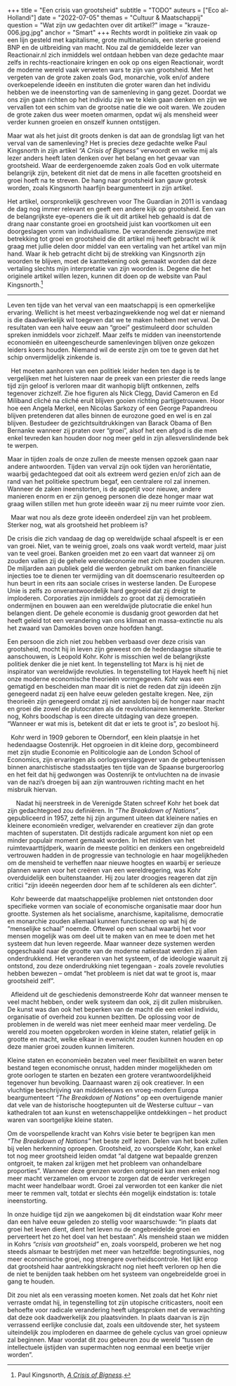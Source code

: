 +++
title = "Een crisis van grootsheid"
subtitle = "TODO"
auteurs = ["Eco al-Hollandi"]
date = "2022-07-05"
themas = "Cultuur & Maatschappij"
question = "Wat zijn uw gedachten over dit artikel?"
image = "krauze-006.jpg.jpg"
anchor = "Smart"
+++
Rechts wordt in politieke zin vaak op een lijn gesteld met kapitalisme, grote multinationals, een sterke groeiend BNP en de uitbreiding van macht. Nou zal de gemiddelde lezer van Reactionair.nl zich inmiddels wel ontdaan hebben van deze gedachte maar zelfs in rechts-reactionaire kringen en ook op ons eigen Reactionair, wordt de moderne wereld vaak verweten wars te zijn van grootsheid. Met het vergeten van de grote zaken zoals God, monarchie, volk en/of andere overkoepelende ideeën en instituten die groter waren dan het individu hebben we de ineenstorting van de samenleving in gang gezet. Doordat we ons zijn gaan richten op het individu zijn we te klein gaan denken en zijn we vervallen tot een schim van de grootse natie die we ooit waren. We zouden de grote zaken dus weer moeten omarmen, opdat wij als mensheid weer verder kunnen groeien en onszelf kunnen ontstijgen. 

Maar wat als het juist dit groots denken is dat aan de grondslag ligt van het verval van de samenleving? Het is precies deze gedachte welke Paul Kingsnorth in zijn artikel *“A Crisis of Bigness”* verwoordt en welke mij als lezer anders heeft laten denken over het belang en het gevaar van grootsheid. Waar de eerdergenoemde zaken zoals God en volk uitermate belangrijk zijn, betekent dit niet dat de mens in alle facetten grootsheid en groei hoeft na te streven. De hang naar grootsheid kan gauw grotesk worden, zoals Kingsnorth haarfijn beargumenteert in zijn artikel. 

Het artikel, oorspronkelijk geschreven voor The Guardian in 2011 is vandaag de dag nog immer relevant en geeft een andere kijk op grootsheid.  Een van de belangrijkste eye-openers die ik uit dit artikel heb gehaald is dat de drang naar constante groei en grootsheid juist kan voortkomen uit een doorgeslagen vorm van individualisme. De veranderende zienswijze met betrekking tot groei en grootsheid die dit artikel mij heeft gebracht wil ik graag met jullie delen door middel van een vertaling van het artikel van mijn hand. Waar ik heb getracht dicht bij de strekking van Kingsnorth zijn woorden te blijven, moet de kanttekening ook gemaakt worden dat deze vertaling slechts mijn interpretatie van zijn woorden is. Degene die het originele artikel willen lezen, kunnen dit doen op de website van Paul Kingsnorth.[^1]

- - -

Leven ten tijde van het verval van een maatschappij is een opmerkelijke ervaring. Wellicht is het meest verbazingwekkende nog wel dat er niemand is die daadwerkelijk wil toegeven dat we te maken hebben met  verval. De resultaten van een halve eeuw aan “groei” gestimuleerd door schulden spreken inmiddels voor zichzelf. Maar zelfs te midden van ineenstortende economieën en uiteengescheurde samenlevingen blijven onze gekozen leiders koers houden. Niemand wil de eerste zijn om toe te geven dat het schip onvermijdelijk zinkende is.

  Het moeten aanhoren van een politiek leider heden ten dage is te vergelijken met het luisteren naar de preek van een priester die reeds lange tijd zijn geloof is verloren maar dit wanhopig blijft ontkennen, zelfs tegenover zichzelf. Zie hoe figuren als Nick Clegg, David Cameron en Ed Miliband cliché na cliché eruit blijven gooien richting partijgetrouwen. Hoor hoe een Angela Merkel, een Nicolas Sarkozy of een George Papandreou blijven pretenderen dat alles binnen de eurozone goed en wel is en zal blijven. Bestudeer de gezichtsuitdrukkingen van Barack Obama of Ben Bernanke wanneer zij praten over “groei”, alsof het een afgod is die men enkel tevreden kan  houden door nog meer geld in zijn allesverslindende bek te werpen.

Maar in tijden zoals de onze zullen de meeste mensen opzoek gaan naar andere antwoorden. Tijden van verval zijn ook tijden van heroriëntatie, waarbij gedachtegoed dat ooit als extreem werd gezien en/of zich aan de rand van het politieke spectrum begaf, een centralere rol zal innemen. Wanneer de zaken ineenstorten, is de appetijt voor nieuwe, andere manieren enorm en er zijn genoeg personen die deze honger maar wat graag willen stillen met hun grote ideeën waar zij nu meer ruimte voor zien.

  Maar wat nou als deze grote ideeën onderdeel zijn van het probleem. Sterker nog, wat als grootsheid het probleem is?  

De crisis die zich vandaag de dag op wereldwijde schaal afspeelt is er een van groei. Niet, van te weinig groei, zoals ons vaak wordt verteld, maar juist van te veel groei. Banken groeiden met zo een vaart dat wanneer zij om zouden vallen zij de gehele wereldeconomie met zich mee zouden sleuren. De miljarden aan publiek geld die werden gebruikt om banken financiële injecties toe te dienen ter vermijding van dit doemscenario resulteerden op hun beurt in een rits aan sociale crises in westerse landen. De Europese Unie is zelfs zo onverantwoordelijk hard gegroeid dat zij dreigt te imploderen. Corporaties zijn inmiddels zo groot dat zij democratieën ondermijnen en bouwen aan een wereldwijde plutocratie die enkel hun belangen dient. De gehele economie is dusdanig groot geworden dat het heeft geleid tot een verandering van ons klimaat en massa-extinctie nu als het zwaard van Damokles boven onze hoofden hangt.

Een persoon die zich niet zou hebben verbaasd over deze crisis van grootsheid, mocht hij in leven zijn geweest om de hedendaagse situatie te aanschouwen, is Leopold Kohr. Kohr is misschien wel de belangrijkste politiek denker die je niet kent. In tegenstelling tot Marx is hij niet de inspirator van wereldwijde revoluties. In tegenstelling tot Hayek heeft hij niet onze moderne economische theorieën vormgegeven. Kohr was een gematigd en bescheiden man maar dit is niet de reden dat zijn ideeën zijn genegeerd nadat zij een halve eeuw geleden gestalte kregen. Nee, zijn theorieën zijn genegeerd omdat zij niet aansloten bij de honger naar macht en groei die zowel de plutocraten als de revolutionairen kenmerkte. Sterker nog, Kohrs boodschap is een directe uitdaging van deze groepen. “Wanneer er wat mis is, betekent dit dat er iets te groot is”, zo besloot hij.

  Kohr werd in 1909 geboren te Oberndorf, een klein plaatsje in het hedendaagse Oostenrijk. Het opgroeien in dit kleine dorp, gecombineerd met zijn studie Economie en Politicologie aan de London School of Economics, zijn ervaringen als oorlogsverslaggever van de gebeurtenissen binnen anarchistische stadsstaatjes ten tijde van de Spaanse burgeroorlog en het feit dat hij gedwongen was Oostenrijk te ontvluchten na de invasie van de nazi’s droegen bij aan zijn wantrouwen richting macht en het misbruik hiervan.

     Nadat hij neerstreek in de Verenigde Staten schreef Kohr het boek dat zijn gedachtegoed zou definiëren. In *“The Breakdown of Nations”*, gepubliceerd in 1957, zette hij zijn argument uiteen dat kleinere naties en kleinere economieën vrediger, welvarender en creatiever zijn dan grote machten of superstaten. Dit destijds radicale argument kon niet op een minder populair moment gemaakt worden. In het midden van het ruimtevaarttijdperk, waarin de meeste politici en denkers een ongebreideld vertrouwen hadden in de progressie van technologie en haar mogelijkheden om de mensheid te verheffen naar nieuwe hoogtes en waarbij er serieuze plannen waren voor het creëren van een wereldregering, was Kohr overduidelijk een buitenstaander. Hij zou later droogjes reageren dat zijn critici “zijn ideeën negeerden door hem af te schilderen als een dichter”.

  Kohr beweerde dat maatschappelijke problemen niet ontstonden door specifieke vormen van sociale of economische organisatie maar door hun grootte. Systemen als het socialisme, anarchisme, kapitalisme, democratie en monarchie zouden allemaal kunnen functioneren op wat hij de “menselijke schaal” noemde. Oftewel op een schaal waarbij het voor mensen mogelijk was om deel uit te maken van en mee te doen met het systeem dat hun leven regeerde. Maar wanneer deze systemen werden opgeschaald naar de grootte van de moderne natiestaat werden zij allen onderdrukkend. Het veranderen van het systeem, of de ideologie waaruit zij ontstond, zou deze onderdrukking niet tegengaan - zoals zovele revoluties hebben bewezen – omdat “het probleem is niet dat wat te groot is, maar grootsheid zelf”.

  Afleidend uit de geschiedenis demonstreerde Kohr dat wanneer mensen te veel macht hebben, onder welk systeem dan ook, zij dit zullen misbruiken. De kunst was dan ook het beperken van de macht die een enkel individu, organisatie of overheid zou kunnen bezitten. De oplossing voor de problemen in de wereld was niet meer eenheid maar meer verdeling. De wereld zou moeten opgebroken worden in kleine staten, relatief gelijk in grootte en macht, welke elkaar in evenwicht zouden kunnen houden en op deze manier groei zouden kunnen limiteren. 

Kleine staten en economieën bezaten veel meer flexibiliteit en waren beter bestand tegen economische onrust, hadden minder mogelijkheden om grote oorlogen te starten en bezaten een grotere verantwoordelijkheid tegenover hun bevolking. Daarnaast waren zij ook creatiever. In een vluchtige beschrijving van middeleeuws en vroeg-modern Europa beargumenteert *“The Breakdown of Nations”* op een overtuigende manier dat vele van de historische hoogtepunten uit de Westerse cultuur – van kathedralen tot aan kunst en wetenschappelijke ontdekkingen – het product waren van soortgelijke kleine staten.  

Om de voorspellende kracht van Kohrs visie beter te begrijpen kan men *“The Breakdown of Nations”* het beste zelf lezen. Delen van het boek zullen bij velen herkenning oproepen. Grootsheid, zo voorspelde Kohr, kan enkel tot nog meer grootsheid leiden omdat “al datgene wat bepaalde grenzen ontgroeit, te maken zal krijgen met het probleem van onhandelbare proporties”. Wanneer deze grenzen worden ontgroeid kan men enkel nog meer macht verzamelen om ervoor te zorgen dat de eerder verkregen macht weer handelbaar wordt. Groei zal verworden tot een kanker die niet meer te remmen valt, totdat er slechts één mogelijk eindstation is: totale ineenstorting.  

In onze huidige tijd zijn we aangekomen bij dit eindstation waar Kohr meer dan een halve eeuw geleden zo stellig voor waarschuwde: “in plaats dat groei het leven dient, dient het leven nu de ongebreidelde groei en perverteert het zo het doel van het bestaan”. Als mensheid staan we midden in Kohrs *“crisis van grootsheid”* en, zoals voorspeld, proberen we het nog steeds alsmaar te bestrijden met meer van hetzelfde: begrotingsunies, nog meer economische groei, nog strengere overheidscontrole. Het lijkt erop dat grootsheid haar aantrekkingskracht nog niet heeft verloren op hen die de niet te benijden taak hebben om het systeem van ongebreidelde groei in gang te houden.  

Dit zou niet als een verassing moeten komen. Net zoals dat het Kohr niet verraste omdat hij, in tegenstelling tot zijn utopische criticasters, nooit een behoefte voor radicale verandering heeft uitgesproken met de verwachting dat deze ook daadwerkelijk zou plaatsvinden. In plaats daarvan is zijn verrassend eerlijke conclusie dat, zoals een uitdovende ster, het systeem uiteindelijk zou imploderen en daarmee de gehele cyclus van groei opnieuw zal beginnen. Maar voordat dit zou gebeuren zou de wereld “tussen de intellectuele ijstijden van supermachten nog eenmaal een beetje vrijer worden”. 

[^1]: Paul Kingsnorth,  *[A Crisis of Bigness](https://www.paulkingsnorth.net/bigness)*.